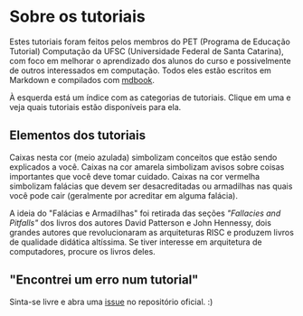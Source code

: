 Sobre os tutoriais
==================

Estes tutoriais foram feitos pelos membros do PET (Programa de Educação
Tutorial) Computação da UFSC (Universidade Federal de Santa Catarina), com foco
em melhorar o aprendizado dos alunos do curso e possivelmente de outros
interessados em computação. Todos eles estão escritos em Markdown e compilados
com [mdbook](https://rust-lang-nursery.github.io/mdBook/).

À esquerda está um índice com as categorias de tutoriais. Clique em uma e veja
quais tutoriais estão disponíveis para ela.


Elementos dos tutoriais
-----------------------

<concept title="Conceitos">
Caixas nesta cor (meio azulada) simbolizam conceitos que estão sendo explicados
a você.
</concept>

<warn title="Avisos">
Caixas na cor amarela simbolizam avisos sobre coisas importantes que você deve
tomar cuidado.
</warn>

<trap title="Falácias e Armadilhas">
Caixas na cor vermelha simbolizam falácias que devem ser desacreditadas ou
armadilhas nas quais você pode cair (geralmente por acreditar em alguma
falácia).
</trap>

A ideia do "Falácias e Armadilhas" foi retirada das seções _"Fallacies and
Pitfalls"_ dos livros dos autores David Patterson e John Hennessy, dois grandes
autores que revolucionaram as arquiteturas RISC e produzem livros de qualidade
didática altíssima. Se tiver interesse em arquitetura de computadores, procure
os livros deles.


"Encontrei um erro num tutorial"
--------------------------------

Sinta-se livre e abra uma
[issue](https://github.com/pet-comp-ufsc/tutorials/issues/new) no repositório
oficial. :)
